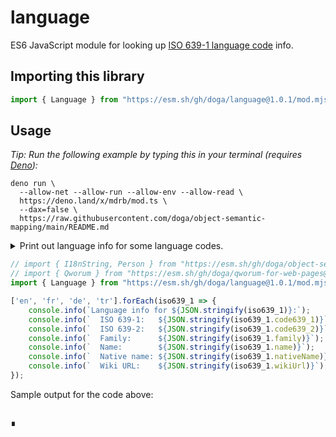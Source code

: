 # language

ES6 JavaScript module for looking up [ISO 639-1 language code](https://en.wikipedia.org/wiki/ISO_639-1) info.

## Importing this library

```js
import { Language } from "https://esm.sh/gh/doga/language@1.0.1/mod.mjs";
```

## Usage

_Tip: Run the following example by typing this in your terminal (requires [Deno](https://deno.land)):_

```shell
deno run \
  --allow-net --allow-run --allow-env --allow-read \
  https://deno.land/x/mdrb/mod.ts \
  --dax=false \
  https://raw.githubusercontent.com/doga/object-semantic-mapping/main/README.md
```

<details data-mdrb>
<summary>Print out language info for some language codes.</summary>

<pre>
description = '''
Running this example is safe, it will not read or write anything to your filesystem.
'''
</pre>
</details>

```javascript
// import { I18nString, Person } from "https://esm.sh/gh/doga/object-semantic-mapping@0.1.5/mod.mjs";
// import { Qworum } from "https://esm.sh/gh/doga/qworum-for-web-pages@1.3.5/mod.mjs";
import { Language } from "https://esm.sh/gh/doga/language@1.0.1/mod.mjs";

['en', 'fr', 'de', 'tr'].forEach(iso639_1 => {
    console.info(`Language info for ${JSON.stringify(iso639_1)}:`);
    console.info(`  ISO 639-1:   ${JSON.stringify(iso639_1.code639_1)}`);
    console.info(`  ISO 639-2:   ${JSON.stringify(iso639_1.code639_2)}`);
    console.info(`  Family:      ${JSON.stringify(iso639_1.family)}`);
    console.info(`  Name:        ${JSON.stringify(iso639_1.name)}`);
    console.info(`  Native name: ${JSON.stringify(iso639_1.nativeName)}`);
    console.info(`  Wiki URL:    ${JSON.stringify(iso639_1.wikiUrl)}`);
});
```

Sample output for the code above:

```text

```

∎
